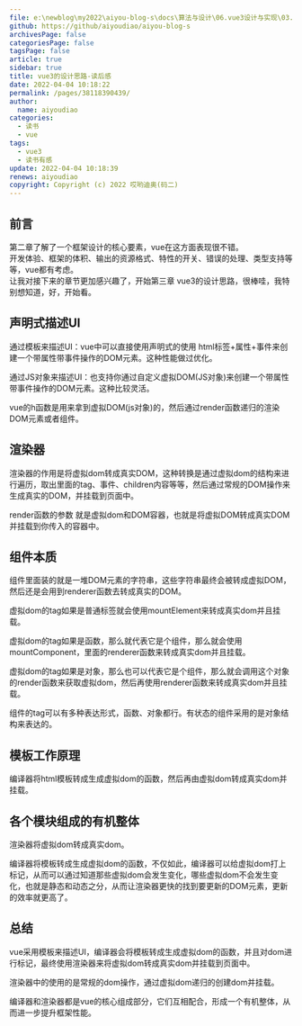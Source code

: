 ```yaml
---
file: e:\newblog\my2022\aiyou-blog-s\docs\算法与设计\06.vue3设计与实现\03.vue3的设计思路-读后感.md
github: https://github/aiyoudiao/aiyou-blog-s
archivesPage: false
categoriesPage: false
tagsPage: false
article: true
sidebar: true
title: vue3的设计思路-读后感
date: 2022-04-04 10:18:22
permalink: /pages/38118390439/
author: 
  name: aiyoudiao
categories: 
  - 读书
  - vue
tags: 
  - vue3
  - 读书有感
update: 2022-04-04 10:18:39
renews: aiyoudiao
copyright: Copyright (c) 2022 哎哟迪奥(码二)
---
```


## 前言

第二章了解了一个框架设计的核心要素，vue在这方面表现很不错。  
开发体验、框架的体积、输出的资源格式、特性的开关、错误的处理、类型支持等等，vue都有考虑。  
让我对接下来的章节更加感兴趣了，开始第三章 vue3的设计思路，很棒哇，我特别想知道，好，开始看。

<!-- more -->

## 声明式描述UI

通过模板来描述UI：vue中可以直接使用声明式的使用 html标签+属性+事件来创建一个带属性带事件操作的DOM元素。这种性能做过优化。

通过JS对象来描述UI：也支持你通过自定义虚拟DOM(JS对象)来创建一个带属性带事件操作的DOM元素。这种比较灵活。

vue的h函数是用来拿到虚拟DOM(js对象)的，然后通过render函数递归的渲染DOM元素或者组件。

## 渲染器

渲染器的作用是将虚拟dom转成真实DOM，这种转换是通过虚拟dom的结构来进行遍历，取出里面的tag、事件、children内容等等，然后通过常规的DOM操作来生成真实的DOM，并挂载到页面中。

render函数的参数 就是虚拟dom和DOM容器，也就是将虚拟DOM转成真实DOM并挂载到你传入的容器中。

## 组件本质

组件里面装的就是一堆DOM元素的字符串，这些字符串最终会被转成虚拟DOM，然后还是会用到renderer函数去转成真实的DOM。

虚拟dom的tag如果是普通标签就会使用mountElement来转成真实dom并且挂载。

虚拟dom的tag如果是函数，那么就代表它是个组件，那么就会使用mountComponent，里面的renderer函数来转成真实dom并且挂载。

虚拟dom的tag如果是对象，那么也可以代表它是个组件，那么就会调用这个对象的render函数来获取虚拟dom，然后再使用renderer函数来转成真实dom并且挂载。

组件的tag可以有多种表达形式，函数、对象都行。有状态的组件采用的是对象结构来表达的。

## 模板工作原理

编译器将html模板转成生成虚拟dom的函数，然后再由虚拟dom转成真实dom并挂载。

## 各个模块组成的有机整体

渲染器将虚拟dom转成真实dom。

编译器将模板转成生成虚拟dom的函数，不仅如此，编译器可以给虚拟dom打上标记，从而可以通过知道那些虚拟dom会发生变化，哪些虚拟dom不会发生变化，也就是静态和动态之分，从而让渲染器更快的找到要更新的DOM元素，更新的效率就更高了。

## 总结

vue采用模板来描述UI，编译器会将模板转成生成虚拟dom的函数，并且对dom进行标记，最终使用渲染器来将虚拟dom转成真实dom并挂载到页面中。

渲染器中的使用的是常规的dom操作，通过虚拟dom递归的创建dom并挂载。

编译器和渲染器都是vue的核心组成部分，它们互相配合，形成一个有机整体，从而进一步提升框架性能。



